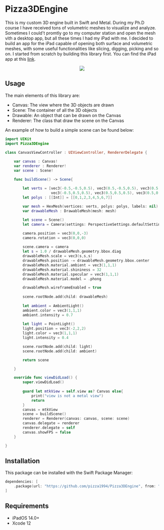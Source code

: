 # Pizza3DEngine

This is my custom 3D engine built in Swift and Metal. 
During my Ph.D course I have received tons of volumetric meshes to visualize and analyze. Sometimes I could't promtly go to my computer station and open the mesh vith a desktop app, but all these times I had my iPad with me. I decided to build an app for the iPad capable of opening both surface and volumetric meshes, with some useful functionalities like slicing, digging, picking and so on. I started from scratch by building this library first.
You can find the iPad app at this [link](https://linktoapp).

<p align="center"><img src="teaser_HD.png"></p>

## Usage

The main elements of this library are:

- Canvas:   The view where the 3D objects are drawn
- Scene:    The container of all the 3D objects
- Drawable: An object that can be drawn on the Canvas
- Renderer: The class that draw the scene on the Canvas

An example of how to build a simple scene can be found below:

``` swift
import UIKit
import Pizza3DEngine

class CanvasViewController : UIViewController, RendererDelegate {
    
    var canvas : Canvas!
    var renderer : Renderer!
    var scene : Scene!

    func buildScene() -> Scene{

        let verts = [vec3(-0.5,-0.5,0.5), vec3(0.5,-0.5,0.5), vec3(0.5,-0.5,-0.5), vec3(-0.5,-0.5,-0.5),
                     vec3(-0.5,0.5,0.5), vec3(0.5,0.5,0.5), vec3(0.5,0.5,-0.5), vec3(-0.5,0.5,-0.5)]
        let polys : [[Int]] = [[0,1,2,3,4,5,6,7]]
        
        var mesh = HexMesh(vertices: verts, polys: polys, labels: nil)
        var drawableMesh : DrawableMesh(mesh: mesh)

        let scene = Scene()
        let camera = Camera(settings: PerspectiveSettings.defaultSettings())

        camera.position = vec3(0,0,-3)
        camera.rotation = vec3(0,0,0)
        
        scene.camera = camera
        let s = 1.0 / drawableMesh.geometry.bbox.diag
        drawableMesh.scale = vec3(s,s,s)
        drawableMesh.position -= drawableMesh.geometry.bbox.center
        drawableMesh.material.ambient = vec3(1,1,1)
        drawableMesh.material.shininess = 32
        drawableMesh.material.specular = vec3(1,1,1)
        drawableMesh.material.model = .phong

        drawableMesh.wireframeEnabled = true
        
        scene.rootNode.add(child: drawableMesh)
        
        let ambient = AmbientLight()
        ambient.color = vec3(1,1,1)
        ambient.intensity = 0.7
        
        let light = PointLight()
        light.position = vec3(-2,2,2)
        light.color = vec3(1,1,1)
        light.intensity = 0.4

        scene.rootNode.add(child: light)        
        scene.rootNode.add(child: ambient)

        return scene

    }

    override func viewDidLoad() {
        super.viewDidLoad()
        
        guard let mtkView = self.view as? Canvas else{
            print("view is not a metal view")
            return
        }
        canvas = mtkView
        scene = buildScene()
        renderer = Renderer(canvas: canvas, scene: scene)
        canvas.delegate = renderer
        renderer.delegate = self
        canvas.showFPS = false
    }

}

```

## Installation

This package can be installed with the Swift Package Manager:

``` swift
dependencies: [
    .package(url: "https://github.com/pizza1994/Pizza3DEngine", from: "1.0.1")
]
```

## Requirements

- iPadOS 14.0+
- Xcode 12



